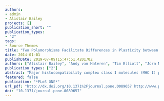 ```yaml
---
authors:
- admin
- Alistair Bailey
projects: []
publication_short: ""
publication_types:
- "2"
tags:
- Source Themes
title: "Two Polymorphisms Facilitate Differences in Plasticity between Two Chicken Major Histocompatibility Complex Class I Proteins"
date: 2014-01-01
publishDate: 2019-07-09T15:47:51.420170Z
authors: ["Alistair Bailey", "Andy van Hateren", "Tim Elliott", "Jörn M. Werner"]
publication_types: ["2"]
abstract: "Major histocompatibility complex class I molecules (MHC I) present peptides to cytotoxic T-cells at the surface of almost all nucleated cells. The function of MHC I molecules is to select high affinity peptides from a large intracellular pool and they are assisted in this process by co-factor molecules, notably tapasin. In contrast to mammals, MHC homozygous chickens express a single MHC I gene locus, termed BF2, which is hypothesised to have co-evolved with the highly polymorphic tapasin within stable haplotypes. The BF2 molecules of the B15 and B19 haplotypes have recently been shown to differ in their interactions with tapasin and in their peptide selection properties. This study investigated whether these observations might be explained by differences in the protein plasticity that is encoded into the MHC I structure by primary sequence polymorphisms. Furthermore, we aimed to demonstrate the utility of a complimentary modelling approach to the understanding of complex experimental data. Combining mechanistic molecular dynamics simulations and the primary sequence based technique of statistical coupling analysis, we show how two of the eight polymorphisms between BF2*15∶01 and BF2*19∶01 facilitate differences in plasticity. We show that BF2*15∶01 is intrinsically more plastic than BF2*19∶01, exploring more conformations in the absence of peptide. We identify a protein sector of contiguous residues connecting the membrane bound α3 domain and the heavy chain peptide binding site. This sector contains two of the eight polymorphic residues. One is residue 22 in the peptide binding domain and the other 220 is in the α3 domain, a putative tapasin binding site. These observations are in correspondence with the experimentally observed functional differences of these molecules and suggest a mechanism for how modulation of MHC I plasticity by tapasin catalyses peptide selection allosterically."
featured: false
publication: "*PLoS ONE*"
url_pdf: "http://dx.doi.org/10.1371%2Fjournal.pone.0089657 http://www.plosone.org/article/fetchObject.action?uri=info%3Adoi%2F10.1371%2Fjournal.pone.0089657&representation=PDF"
doi: "10.1371/journal.pone.0089657"
---
```


